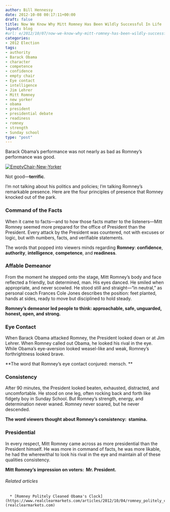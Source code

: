 ```yaml
---
author: Bill Hennessy
date: 2012-10-08 00:17:11+00:00
draft: false
title: Now We Know Why Mitt Romney Has Been Wildly Successful In Life
layout: blog
#url: e/2012/10/07/now-we-know-why-mitt-romney-has-been-wildly-successful-in-life/
categories:
- 2012 Election
tags:
- authority
- Barack Obama
- character
- competence
- confidence
- empty chair
- Eye contact
- intelligence
- Jim Lehrer
- Mitt Romney
- new yorker
- obama
- president
- presidential debate
- readiness
- romney
- strength
- Sunday school
type: "post"
---
```


Barack Obama’s performance was not nearly as bad as Romney’s performance was good.

[![EmptyChair-New-Yorker](https://ludicrite.files.wordpress.com/2012/10/emptychair-new-yorker_thumb.jpg)
](https://ludicrite.files.wordpress.com/2012/10/emptychair-new-yorker.jpg)

Not good—**terrific**.

I’m not talking about his politics and policies; I’m talking Romney’s remarkable presence. Here are the four principles of presence that Romney knocked out of the park.


### Command of the Facts


When it came to facts—and to how those facts matter to the listeners—Mitt Romney seemed more prepared for the office of President than the President. Every attack by the President was countered, not with excuses or logic, but with numbers, facts, and verifiable statements.

The words that popped into viewers minds regarding **Romney**: **confidence**, **authority**, **intelligence**, **competence**, and **readiness**.


### Affable Demeanor


From the moment he stepped onto the stage, Mitt Romney’s body and face reflected a friendly, but determined, man. His eyes danced. He smiled when appropriate, and never scowled. He stood still and straight—“in neutral,” as personal coach Frances Cole Jones describes the position: feet planted, hands at sides, ready to move but disciplined to hold steady.

**Romney’s demeanor led people to think: approachable, safe, unguarded, honest, open, and strong.**


### Eye Contact


When Barack Obama attacked Romney, the President looked down or at Jim Lehrer. When Romney called out Obama, he looked his rival in the eye. While Obama’s eye-aversion looked weasel-like and weak, Romney’s forthrightness looked brave.

**The word that Romney’s eye contact conjured: mensch. **


### Consistency


After 90 minutes, the President looked beaten, exhausted, distracted, and uncomfortable. He stood on one leg, often rocking back and forth like fidgety boy in Sunday School. But Romney’s strength, energy, and determination never waned. Romney never soared, but he never descended.

**The word viewers thought about Romney’s consistency:  stamina.**


### Presidential


In every respect, Mitt Romney came across as more presidential than the President himself. He was more in command of facts, he was more likable, he had the wherewithal to look his rival in the eye and maintain all of these qualities consistency.

**Mitt Romney’s impression on voters:  Mr. President.**


###### Related articles





	  * [Romney Politely Cleaned Obama's Clock](https://www.realclearmarkets.com/articles/2012/10/04/romney_politely_cleaned_obamas_clock_99914.html) (realclearmarkets.com)

